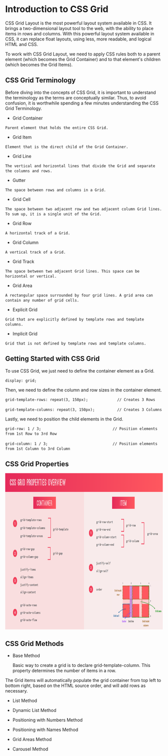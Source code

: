 # Introduction to CSS Grid

CSS Grid Layout is the most powerful layout system available in CSS. It brings a two-dimensional layout tool to the web, with the ability to place items in rows and columns. With this powerful layout system available in CSS, it can replace float layouts, using less, more readable, and logical HTML and CSS.

To work with CSS Grid Layout, we need to apply CSS rules both to a parent element (which becomes the Grid Container) and to that element's children (which becomes the Grid Items).

## CSS Grid Terminology

Before diving into the concepts of CSS Grid, it is important to understand the terminology as the terms are conceptually similar. Thus, to avoid confusion, it is worthwhile spending a few minutes understanding the CSS Grid Terminology.

- Grid Container
```
Parent element that holds the entire CSS Grid.
```

- Grid Item
```
Element that is the direct child of the Grid Container.
```

- Grid Line
```
The vertical and horizontal lines that divide the Grid and separate the columns and rows.
```

- Gutter
```
The space between rows and columns in a Grid.
```

- Grid Cell
```
The space between two adjacent row and two adjacent column Grid lines. To sum up, it is a single unit of the Grid.
```

- Grid Row
```
A horizontal track of a Grid.
```

- Grid Column
```
A vertical track of a Grid.
```

- Grid Track
```
The space between two adjacent Grid lines. This space can be horizontal or vertical.
```

- Grid Area
```
A rectangular space surrounded by four grid lines. A grid area can contain any number of grid cells.
```

- Explicit Grid
```
Grid that are explicitly defined by template rows and template columns.
```

- Implicit Grid
```
Grid that is not defined by template rows and template columns.
```

## Getting Started with CSS Grid

To use CSS Grid, we just need to define the container element as a Grid.
```
display: grid;
```

Then, we need to define the column and row sizes in the container element.
```
grid-template-rows: repeat(3, 150px);             // Creates 3 Rows

grid-template-columns: repeat(3, 150px);          // Creates 3 Columns
```

Lastly, we need to position the child elements in the Grid.
```
grid-row: 1 / 3;                                // Position elements from 1st Row to 3rd Row

grid-column: 1 / 3;                             // Position elements from 1st Column to 3rd Column
```

## CSS Grid Properties

<img src="./img/CSS Properties.PNG" width="1000px" height="500px" title="CSS Properties Image">

## CSS Grid Methods

- Base Method

    Basic way to create a grid is to declare grid-template-column. This property determines the number of items in a row. 

The Grid items will automatically populate the grid container from top left to bottom right, based on the HTML source order, and will add rows as necessary.

- List Method

- Dynamic List Method

- Positioning with Numbers Method

- Positioning with Names Method

- Grid Areas Method

- Carousel Method